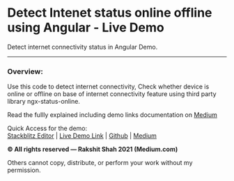 # Detect Intenet status online offline using Angular - Live Demo
Detect internet connectivity status in Angular Demo.

<hr>

<h3>Overview: </h3>
Use this code to detect internet connectivity, Check whether device is online or offline on base of internet connectivity feature using third party library ngx-status-online.

<p>Read the fullly explained including demo links documentation on <a href="https://medium.com/beingcoders/simple-way-to-fetch-the-internet-connection-status-for-your-angular-application-291d9ab34999?sk=5fd1a0ddfa5593ef97e6a6151e0416c7">Medium</a> </p>

Quick Access for the demo:<br>
<a href="https://stackblitz.com/edit/detect-internet-status-online-offline-demo?file=src/app/app.module.ts" target="_blank">Stackblitz Editor</a> | <a href="https://detect-internet-status-online-offline-demo.stackblitz.io/" target="_blank">Live Demo Link</a> | <a href="https://github.com/rakshitshah94/detect-internet-status-online-offline-angular-live-demo/" target="_blank">Github</a> | <a href="https://medium.com/beingcoders/simple-way-to-fetch-the-internet-connection-status-for-your-angular-application-291d9ab34999?sk=5fd1a0ddfa5593ef97e6a6151e0416c7">Medium</a>

<b>© All rights reserved — Rakshit Shah 2021 (Medium.com)</b>
<p>Others cannot copy, distribute, or perform your work without my permission.</p>
